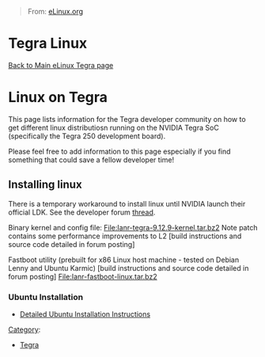 > From: [eLinux.org](http://eLinux.org/Tegra_Linux "http://eLinux.org/Tegra_Linux")


# Tegra Linux



[Back to Main eLinux Tegra page](http://eLinux.org/Tegra2 "Tegra2")

# Linux on Tegra

This page lists information for the Tegra developer community on how to
get different linux distributiosn running on the NVIDIA Tegra SoC
(specifically the Tegra 250 development board).

Please feel free to add information to this page especially if you find
something that could save a fellow developer time!

## Installing linux

There is a temporary workaround to install linux until NVIDIA launch
their official LDK. See the developer forum
[thread](http://tegradeveloper.nvidia.com/tegra/forum/workaround-run-ubuntu-now).

Binary kernel and config file:
[File:Ianr-tegra-9.12.9-kernel.tar.bz2](http://eLinux.org/File:Ianr-tegra-9.12.9-kernel.tar.bz2 "File:Ianr-tegra-9.12.9-kernel.tar.bz2")
Note patch contains some performance improvements to L2 [build
instructions and source code detailed in forum posting]

Fastboot utility (prebuilt for x86 Linux host machine - tested on Debian
Lenny and Ubuntu Karmic) [build instructions and source code detailed in
forum posting]
[File:Ianr-fastboot-linux.tar.bz2](http://eLinux.org/File:Ianr-fastboot-linux.tar.bz2 "File:Ianr-fastboot-linux.tar.bz2")

### Ubuntu Installation

-   [Detailed Ubuntu Installation
    Instructions](http://eLinux.org/Tegra_Ubuntu_Installation "Tegra Ubuntu Installation")


[Category](http://eLinux.org/Special:Categories "Special:Categories"):

-   [Tegra](http://eLinux.org/index.php?title=Category:Tegra&action=edit&redlink=1 "Category:Tegra (page does not exist)")

